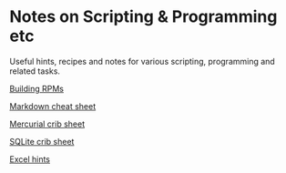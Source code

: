 Notes on Scripting & Programming etc
====================================

Useful hints, recipes and notes for various scripting, programming and related
tasks.

[Building RPMs](https://github.com/pjbriggs/scripting-and-programming/blob/master/building_rpms.md)

[Markdown cheat sheet](https://github.com/pjbriggs/scripting-and-programming/blob/master/markdown_cheatsheet.md)

[Mercurial crib sheet](https://github.com/pjbriggs/scripting-and-programming/blob/master/mercurial.md)

[SQLite crib sheet](https://github.com/pjbriggs/scripting-and-programming/blob/master/sqlite.md)

[Excel hints](https://github.com/pjbriggs/scripting-and-programming/blob/master/excel_hints.md)
